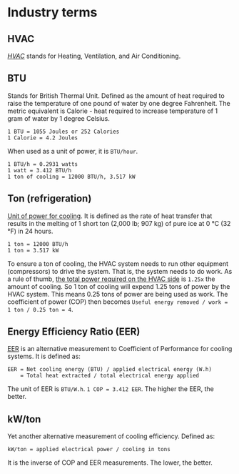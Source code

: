 # Industry terms

## HVAC

[*HVAC*][1] stands for Heating, Ventilation, and Air Conditioning.

## BTU

Stands for British Thermal Unit. Defined as the amount of heat required to raise the temperature of one pound of water by one degree Fahrenheit. The metric equivalent is Calorie - heat required to increase temperature of 1 gram of water by 1 degree Celsius.

```
1 BTU = 1055 Joules or 252 Calories
1 Calorie = 4.2 Joules
```

When used as a unit of power, it is `BTU/hour`.

```
1 BTU/h = 0.2931 watts
1 watt = 3.412 BTU/h
1 ton of cooling = 12000 BTU/h, 3.517 kW
```

## Ton (refrigeration)

[Unit of power for cooling][2]. It is defined as the rate of heat transfer that results in the melting of 1 short ton (2,000 lb; 907 kg) of pure ice at 0 °C (32 °F) in 24 hours.

```
1 ton = 12000 BTU/h
1 ton = 3.517 kW
```

To ensure a ton of cooling, the HVAC  system needs to run other equipment (compressors) to drive the system. That is, the system needs to do work. As a rule of thumb, [the total power required on the HVAC side][3] is `1.25x` the amount of cooling. So 1 ton of cooling will expend 1.25 tons of power by the HVAC system. This means 0.25 tons of power are being used as work. The coefficient of power (COP) then becomes `Useful energy removed / work = 1 ton / 0.25 ton = 4`.

## Energy Efficiency Ratio (EER)

[EER][4] is an alternative measurement to Coefficient of Performance for cooling systems. It is defined as:

```
EER = Net cooling energy (BTU) / applied electrical energy (W.h)
    = Total heat extracted / total electrical energy applied
```

The unit of EER is `BTU/W.h`. `1 COP = 3.412 EER`. The higher the EER, the better.

## kW/ton

Yet another alternative measurement of cooling efficiency. Defined as:

```
kW/ton = applied electrical power / cooling in tons
```

It is the inverse of COP and EER measurements. The lower, the better.

[1]: https://en.wikipedia.org/wiki/HVAC
[2]: https://en.wikipedia.org/wiki/Ton_of_refrigeration
[3]: https://www.engineeringtoolbox.com/cooling-loads-d_665.html
[4]: https://en.wikipedia.org/wiki/Seasonal_energy_efficiency_ratio
